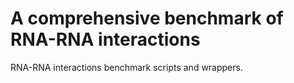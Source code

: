 # A comprehensive benchmark of RNA-RNA interactions  

RNA-RNA interactions benchmark scripts and wrappers.  
